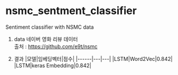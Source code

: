 # nsmc_sentment_classifier
Sentiment classifier with NSMC data

1. data
네이버 영화 리뷰 데이터  
출처 : https://github.com/e9t/nsmc

2. 결과
|모델|임베딩벡터|점수|
|------|---|---|
|LSTM|Word2Vec|0.842|
|LSTM|keras Embedding|0.842|


